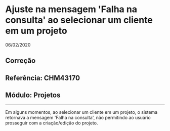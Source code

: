 # Ajuste na mensagem 'Falha na consulta' ao selecionar um cliente em um projeto
06/02/2020
## Correção
## Referência: CHM43170
## Módulo: Projetos
***

Em alguns momentos, ao selecionar um cliente em um projeto, o sistema retornava a mensagem 'Falha na consulta', não permitindo ao usuário prosseguir com a criação/edição do projeto.
